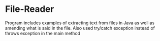 # File-Reader
Program includes examples of extracting text from files in Java as well as amending what is said in the file. 
Also used try/catch exception instead of throws exception in the main method
